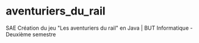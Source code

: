 # aventuriers_du_rail
SAE Création du jeu "Les aventuriers du rail" en Java | BUT Informatique - Deuxième semestre
